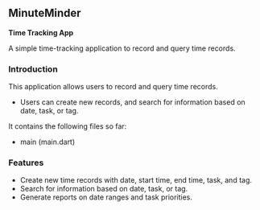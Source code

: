 ## MinuteMinder

__Time Tracking App__

A simple time-tracking application to record and query time records.

### Introduction
This application allows users to record and query time records. 
- Users can create new records, and search for information based on date, task, or tag. 

It contains the following files so far:
- main (main.dart)

### Features
- Create new time records with date, start time, end time, task, and tag.
- Search for information based on date, task, or tag.
- Generate reports on date ranges and task priorities.

